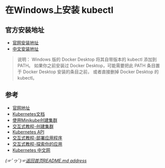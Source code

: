 # 在Windows上安装 kubectl

## 官方安装地址
* [官网安装地址](https://kubernetes.io/zh/docs/tasks/tools/install-kubectl-windows/)
* [中文安装地址](https://kubernetes.io/zh/docs/tasks/tools/install-kubectl-windows/)

> 说明： Windows 版的 Docker Desktop 将其自带版本的 kubectl 添加到 PATH。 如果你之前安装过 Docker Desktop，可能需要把此 PATH 条目置于 Docker Desktop 安装的条目之前， 或者直接删掉 Docker Desktop 的 kubectl。


## 参考
* [官网地址](https://kubernetes.io/)
* [Kubernetes文档](https://kubernetes.io/docs/home/)
* [使用Minikube创建集群](https://kubernetes.io/docs/tutorials/kubernetes-basics/create-cluster/cluster-intro/)
* [交互式教程-创建集群](https://kubernetes.io/docs/tutorials/kubernetes-basics/create-cluster/cluster-interactive/)
* [Kubernetes API](https://kubernetes.io/docs/concepts/overview/kubernetes-api/)
* [交互式教程-部署应用程序](https://kubernetes.io/docs/tutorials/kubernetes-basics/deploy-app/deploy-interactive/)
* [交互式教程-探索你的应用](https://kubernetes.io/docs/tutorials/kubernetes-basics/explore/explore-interactive/)
* [Kubernetes 中文网](https://kubernetes.io/zh/docs/tutorials/kubernetes-basics/)



*(☞ﾟヮﾟ)☞[返回首页README.md address](https://github.com/fredomli/java-standard)*
